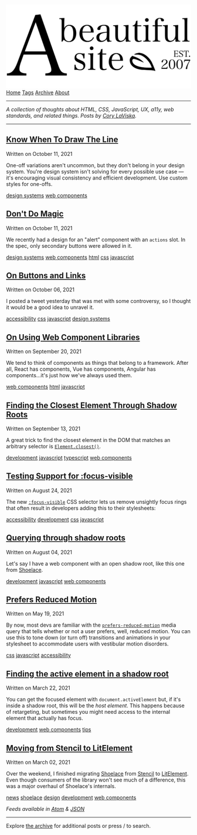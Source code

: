 <a href="index.html" class="header-link"><img src="images/logos/wordmark.svg" alt="A Beautiful Site" class="wordmark" /></a> <a href="index.html" class="nav-item nav-item-active">Home</a> <a href="tags/index.html" class="nav-item">Tags</a> <a href="posts/index.html" class="nav-item">Archive</a> <a href="about/index.html" class="nav-item">About</a>

---

_A collection of thoughts about HTML, CSS, JavaScript, UX, a11y, web standards, and related things. Posts by [Cory LaViska](https://twitter.com/claviska)._

---

## <a href="posts/know-when-to-draw-the-line/index.html" class="post-roll-item-link">Know When To Draw The Line</a>

Written on October 11, 2021

One-off variations aren't uncommon, but they don't belong in your design system. You're design system isn't solving for every possible use case — it's encouraging visual consistency and efficient development. Use custom styles for one-offs.

<a href="tags/design%20systems/index.html" class="post-tag">design systems</a> <a href="tags/web%20components/index.html" class="post-tag">web components</a>

## <a href="posts/dont-do-magic/index.html" class="post-roll-item-link">Don't Do Magic</a>

Written on October 11, 2021

We recently had a design for an "alert" component with an `actions` slot. In the spec, only secondary buttons were allowed in it.

<a href="tags/design%20systems/index.html" class="post-tag">design systems</a> <a href="tags/web%20components/index.html" class="post-tag">web components</a> <a href="tags/html/index.html" class="post-tag">html</a> <a href="tags/css/index.html" class="post-tag">css</a> <a href="tags/javascript/index.html" class="post-tag">javascript</a>

## <a href="posts/on-buttons-and-links/index.html" class="post-roll-item-link">On Buttons and Links</a>

Written on October 06, 2021

I posted a tweet yesterday that was met with some controversy, so I thought it would be a good idea to unravel it.

<a href="tags/accessibility/index.html" class="post-tag">accessibility</a> <a href="tags/css/index.html" class="post-tag">css</a> <a href="tags/javascript/index.html" class="post-tag">javascript</a> <a href="tags/design%20systems/index.html" class="post-tag">design systems</a>

## <a href="posts/on-using-web-component-libraries/index.html" class="post-roll-item-link">On Using Web Component Libraries</a>

Written on September 20, 2021

We tend to think of components as things that belong to a framework. After all, React has components, Vue has components, Angular has components…it's just how we've always used them.

<a href="tags/web%20components/index.html" class="post-tag">web components</a> <a href="tags/html/index.html" class="post-tag">html</a> <a href="tags/javascript/index.html" class="post-tag">javascript</a>

## <a href="posts/finding-the-closest-element-through-shadow-roots/index.html" class="post-roll-item-link">Finding the Closest Element Through Shadow Roots</a>

Written on September 13, 2021

A great trick to find the closest element in the DOM that matches an arbitrary selector is [`Element.closest()`](https://developer.mozilla.org/en-US/docs/Web/API/Element/closest).

<a href="tags/development/index.html" class="post-tag">development</a> <a href="tags/javascript/index.html" class="post-tag">javascript</a> <a href="tags/typescript/index.html" class="post-tag">typescript</a> <a href="tags/web%20components/index.html" class="post-tag">web components</a>

## <a href="posts/testing-support-for-focus-visible/index.html" class="post-roll-item-link">Testing Support for :focus-visible</a>

Written on August 24, 2021

The new [`:focus-visible`](https://developer.mozilla.org/en-US/docs/Web/CSS/:focus-visible) CSS selector lets us remove unsightly focus rings that often result in developers adding this to their stylesheets:

<a href="tags/accessibility/index.html" class="post-tag">accessibility</a> <a href="tags/development/index.html" class="post-tag">development</a> <a href="tags/css/index.html" class="post-tag">css</a> <a href="tags/javascript/index.html" class="post-tag">javascript</a>

## <a href="posts/querying-through-shadow-roots/index.html" class="post-roll-item-link">Querying through shadow roots</a>

Written on August 04, 2021

Let's say I have a web component with an open shadow root, like this one from [Shoelace](https://shoelace.style/).

<a href="tags/development/index.html" class="post-tag">development</a> <a href="tags/javascript/index.html" class="post-tag">javascript</a> <a href="tags/web%20components/index.html" class="post-tag">web components</a>

## <a href="posts/prefers-reduced-motion/index.html" class="post-roll-item-link">Prefers Reduced Motion</a>

Written on May 19, 2021

By now, most devs are familiar with the [`prefers-reduced-motion`](https://developer.mozilla.org/en-US/docs/Web/CSS/@media/prefers-reduced-motion) media query that tells whether or not a user prefers, well, reduced motion. You can use this to tone down (or turn off) transitions and animations in your stylesheet to accommodate users with vestibular motion disorders.

<a href="tags/css/index.html" class="post-tag">css</a> <a href="tags/javascript/index.html" class="post-tag">javascript</a> <a href="tags/accessibility/index.html" class="post-tag">accessibility</a>

## <a href="posts/finding-the-active-element-in-a-shadow-root/index.html" class="post-roll-item-link">Finding the active element in a shadow root</a>

Written on March 22, 2021

You can get the focused element with `document.activeElement` but, if it's inside a shadow root, this will be the _host element_. This happens because of retargeting, but sometimes you might need access to the internal element that actually has focus.

<a href="tags/development/index.html" class="post-tag">development</a> <a href="tags/web%20components/index.html" class="post-tag">web components</a> <a href="tags/tips/index.html" class="post-tag">tips</a>

## <a href="posts/moving-from-stencil-to-lit-element/index.html" class="post-roll-item-link">Moving from Stencil to LitElement</a>

Written on March 02, 2021

Over the weekend, I finished migrating [Shoelace](https://shoelace.style/) from [Stencil](https://stenciljs.com/) to [LitElement](#). Even though consumers of the library won't see much of a difference, this was a major overhaul of Shoelace's internals.

<a href="tags/news/index.html" class="post-tag">news</a> <a href="tags/shoelace/index.html" class="post-tag">shoelace</a> <a href="tags/design/index.html" class="post-tag">design</a> <a href="tags/development/index.html" class="post-tag">development</a> <a href="tags/web%20components/index.html" class="post-tag">web components</a>

_Feeds available in [Atom](feed/feed.xml) & [JSON](feed/feed.json)_

---

Explore [the archive](posts/index.html) for additional posts or press / to search.

